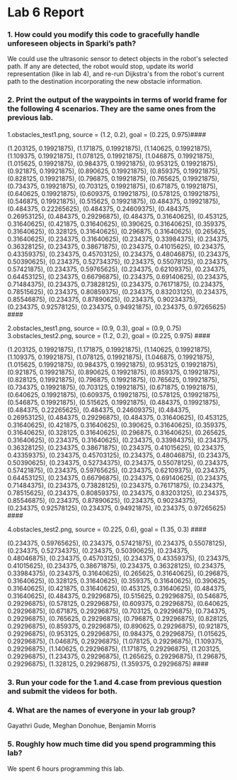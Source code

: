 # Lab 6 Report #

### 1. How could you modify this code to gracefully handle unforeseen objects in Sparki’s path? ###
We could use the ultrasonic sensor to detect objects in the robot's selected path. If any are detected, the robot would stop, update its world representation (like in lab 4), and re-run Dijkstra's from the robot's current path to the destination incorporating the new obstacle information. 

### 2. Print the output of the waypoints in terms of world frame for the following 4 scenarios. They are the same ones from the previous lab. ###

#### 
1.obstacles_test1.png, source = (1.2, 0.2), goal = (0.225, 0.975)####

(1.203125, 0.19921875), (1.171875, 0.19921875), (1.140625, 0.19921875), (1.109375, 0.19921875), (1.078125, 0.19921875), (1.046875, 0.19921875), (1.015625, 0.19921875), (0.984375, 0.19921875), (0.953125, 0.19921875), (0.921875, 0.19921875), (0.890625, 0.19921875), (0.859375, 0.19921875), (0.828125, 0.19921875), (0.796875, 0.19921875), (0.765625, 0.19921875), (0.734375, 0.19921875), (0.703125, 0.19921875), (0.671875, 0.19921875), (0.640625, 0.19921875), (0.609375, 0.19921875), (0.578125, 0.19921875), (0.546875, 0.19921875), (0.515625, 0.19921875), (0.484375, 0.19921875), (0.484375, 0.22265625), (0.484375, 0.24609375), (0.484375, 0.26953125), (0.484375, 0.29296875), (0.484375, 0.31640625), (0.453125, 0.31640625), (0.421875, 0.31640625), (0.390625, 0.31640625), (0.359375, 0.31640625), (0.328125, 0.31640625), (0.296875, 0.31640625), (0.265625, 0.31640625), (0.234375, 0.31640625), (0.234375, 0.33984375), (0.234375, 0.36328125), (0.234375, 0.38671875), (0.234375, 0.41015625), (0.234375, 0.43359375), (0.234375, 0.45703125), (0.234375, 0.48046875), (0.234375, 0.50390625), (0.234375, 0.52734375), (0.234375, 0.55078125), (0.234375, 0.57421875), (0.234375, 0.59765625), (0.234375, 0.62109375), (0.234375, 0.64453125), (0.234375, 0.66796875), (0.234375, 0.69140625), (0.234375, 0.71484375), (0.234375, 0.73828125), (0.234375, 0.76171875), (0.234375, 0.78515625), (0.234375, 0.80859375), (0.234375, 0.83203125), (0.234375, 0.85546875), (0.234375, 0.87890625), (0.234375, 0.90234375), (0.234375, 0.92578125), (0.234375, 0.94921875), (0.234375, 0.97265625) ####

2.obstacles_test1.png, source = (0.9, 0.3), goal = (0.9, 0.75)
3.obstacles_test2.png, source = (1.2, 0.2), goal = (0.225, 0.975) ####

(1.203125, 0.19921875), (1.171875, 0.19921875), (1.140625, 0.19921875), (1.109375, 0.19921875), (1.078125, 0.19921875), (1.046875, 0.19921875), (1.015625, 0.19921875), (0.984375, 0.19921875), (0.953125, 0.19921875), (0.921875, 0.19921875), (0.890625, 0.19921875), (0.859375, 0.19921875), (0.828125, 0.19921875), (0.796875, 0.19921875), (0.765625, 0.19921875), (0.734375, 0.19921875), (0.703125, 0.19921875), (0.671875, 0.19921875), (0.640625, 0.19921875), (0.609375, 0.19921875), (0.578125, 0.19921875), (0.546875, 0.19921875), (0.515625, 0.19921875), (0.484375, 0.19921875), (0.484375, 0.22265625), (0.484375, 0.24609375), (0.484375, 0.26953125), (0.484375, 0.29296875), (0.484375, 0.31640625), (0.453125, 0.31640625), (0.421875, 0.31640625), (0.390625, 0.31640625), (0.359375, 0.31640625), (0.328125, 0.31640625), (0.296875, 0.31640625), (0.265625, 0.31640625), (0.234375, 0.31640625), (0.234375, 0.33984375), (0.234375, 0.36328125), (0.234375, 0.38671875), (0.234375, 0.41015625), (0.234375, 0.43359375), (0.234375, 0.45703125), (0.234375, 0.48046875), (0.234375, 0.50390625), (0.234375, 0.52734375), (0.234375, 0.55078125), (0.234375, 0.57421875), (0.234375, 0.59765625), (0.234375, 0.62109375), (0.234375, 0.64453125), (0.234375, 0.66796875), (0.234375, 0.69140625), (0.234375, 0.71484375), (0.234375, 0.73828125), (0.234375, 0.76171875), (0.234375, 0.78515625), (0.234375, 0.80859375), (0.234375, 0.83203125), (0.234375, 0.85546875), (0.234375, 0.87890625), (0.234375, 0.90234375), (0.234375, 0.92578125), (0.234375, 0.94921875), (0.234375, 0.97265625) ####

4.obstacles_test2.png, source = (0.225, 0.6), goal = (1.35, 0.3) ####

(0.234375, 0.59765625), (0.234375, 0.57421875), (0.234375, 0.55078125), (0.234375, 0.52734375), (0.234375, 0.50390625), (0.234375, 0.48046875), (0.234375, 0.45703125), (0.234375, 0.43359375), (0.234375, 0.41015625), (0.234375, 0.38671875), (0.234375, 0.36328125), (0.234375, 0.33984375), (0.234375, 0.31640625), (0.265625, 0.31640625), (0.296875, 0.31640625), (0.328125, 0.31640625), (0.359375, 0.31640625), (0.390625, 0.31640625), (0.421875, 0.31640625), (0.453125, 0.31640625), (0.484375, 0.31640625), (0.484375, 0.29296875), (0.515625, 0.29296875), (0.546875, 0.29296875), (0.578125, 0.29296875), (0.609375, 0.29296875), (0.640625, 0.29296875), (0.671875, 0.29296875), (0.703125, 0.29296875), (0.734375, 0.29296875), (0.765625, 0.29296875), (0.796875, 0.29296875), (0.828125, 0.29296875), (0.859375, 0.29296875), (0.890625, 0.29296875), (0.921875, 0.29296875), (0.953125, 0.29296875), (0.984375, 0.29296875), (1.015625, 0.29296875), (1.046875, 0.29296875), (1.078125, 0.29296875), (1.109375, 0.29296875), (1.140625, 0.29296875), (1.171875, 0.29296875), (1.203125, 0.29296875), (1.234375, 0.29296875), (1.265625, 0.29296875), (1.296875, 0.29296875), (1.328125, 0.29296875), (1.359375, 0.29296875) ####
####

### 3. Run your code for the 1.and 4.case from previous question and submit the videos for both. ###

### 4. What are the names of everyone in your lab group? ###
Gayathri Gude, Meghan Donohue, Benjamin Morris
 

### 5. Roughly how much time did you spend programming this lab? ###
We spent 6 hours programming this lab. 

